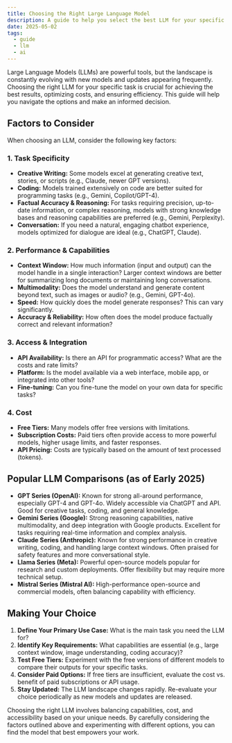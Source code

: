 ```yaml
---
title: Choosing the Right Large Language Model
description: A guide to help you select the best LLM for your specific needs, comparing popular options like GPT-4, Gemini, Claude, and others.
date: 2025-05-02
tags:
  - guide
  - llm
  - ai
---
```


Large Language Models (LLMs) are powerful tools, but the landscape is constantly evolving with new models and updates appearing frequently. Choosing the right LLM for your specific task is crucial for achieving the best results, optimizing costs, and ensuring efficiency. This guide will help you navigate the options and make an informed decision.

## Factors to Consider

When choosing an LLM, consider the following key factors:

### 1. Task Specificity

*   **Creative Writing:** Some models excel at generating creative text, stories, or scripts (e.g., Claude, newer GPT versions).
*   **Coding:** Models trained extensively on code are better suited for programming tasks (e.g., Gemini, Copilot/GPT-4).
*   **Factual Accuracy & Reasoning:** For tasks requiring precision, up-to-date information, or complex reasoning, models with strong knowledge bases and reasoning capabilities are preferred (e.g., Gemini, Perplexity).
*   **Conversation:** If you need a natural, engaging chatbot experience, models optimized for dialogue are ideal (e.g., ChatGPT, Claude).

### 2. Performance & Capabilities

*   **Context Window:** How much information (input and output) can the model handle in a single interaction? Larger context windows are better for summarizing long documents or maintaining long conversations.
*   **Multimodality:** Does the model understand and generate content beyond text, such as images or audio? (e.g., Gemini, GPT-4o).
*   **Speed:** How quickly does the model generate responses? This can vary significantly.
*   **Accuracy & Reliability:** How often does the model produce factually correct and relevant information?

### 3. Access & Integration

*   **API Availability:** Is there an API for programmatic access? What are the costs and rate limits?
*   **Platform:** Is the model available via a web interface, mobile app, or integrated into other tools?
*   **Fine-tuning:** Can you fine-tune the model on your own data for specific tasks?

### 4. Cost

*   **Free Tiers:** Many models offer free versions with limitations.
*   **Subscription Costs:** Paid tiers often provide access to more powerful models, higher usage limits, and faster responses.
*   **API Pricing:** Costs are typically based on the amount of text processed (tokens).

## Popular LLM Comparisons (as of Early 2025)

*   **GPT Series (OpenAI):** Known for strong all-around performance, especially GPT-4 and GPT-4o. Widely accessible via ChatGPT and API. Good for creative tasks, coding, and general knowledge.
*   **Gemini Series (Google):** Strong reasoning capabilities, native multimodality, and deep integration with Google products. Excellent for tasks requiring real-time information and complex analysis.
*   **Claude Series (Anthropic):** Known for strong performance in creative writing, coding, and handling large context windows. Often praised for safety features and more conversational style.
*   **Llama Series (Meta):** Powerful open-source models popular for research and custom deployments. Offer flexibility but may require more technical setup.
*   **Mistral Series (Mistral AI):** High-performance open-source and commercial models, often balancing capability with efficiency.

## Making Your Choice

1.  **Define Your Primary Use Case:** What is the main task you need the LLM for?
2.  **Identify Key Requirements:** What capabilities are essential (e.g., large context window, image understanding, coding accuracy)?
3.  **Test Free Tiers:** Experiment with the free versions of different models to compare their outputs for your specific tasks.
4.  **Consider Paid Options:** If free tiers are insufficient, evaluate the cost vs. benefit of paid subscriptions or API usage.
5.  **Stay Updated:** The LLM landscape changes rapidly. Re-evaluate your choice periodically as new models and updates are released.

Choosing the right LLM involves balancing capabilities, cost, and accessibility based on your unique needs. By carefully considering the factors outlined above and experimenting with different options, you can find the model that best empowers your work.
